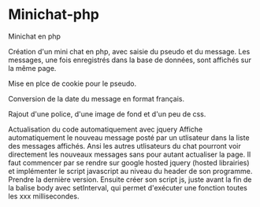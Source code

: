 # Minichat-php

Minichat en php

Création d'un mini chat en php, avec saisie du pseudo et du message.
Les messages, une fois enregistrés dans la base de données, sont affichés sur la même page.

Mise en plce de cookie pour le pseudo.

Conversion de la date du message en format français.

Rajout d'une police, d'une image de fond et d'un peu de css.

Actualisation du code automatiquement avec jquery
Affiche automatiquement le nouveau message posté par un utlisateur dans la liste des messages affichés.
Ansi les autres utlisateurs du chat pourront voir directement les nouveaux messages sans pour autant actualiser la page.
Il faut commencer par se rendre sur google hosted jquery (hosted librairies) et implémenter le script javascript au niveau du header de son programme. 
Prendre la dernière version.
Ensuite créer son script js, juste avant la fin de la balise body avec setInterval, qui permet d'exécuter une fonction toutes les xxx millisecondes.


